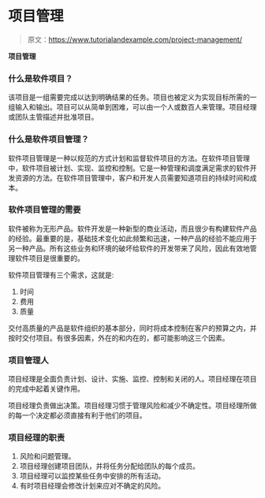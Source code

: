 # 项目管理

> 原文：<https://www.tutorialandexample.com/project-management/>

**项目管理**

### 什么是软件项目？

该项目是一组需要完成以达到明确结果的任务。项目也被定义为实现目标所需的一组输入和输出。项目可以从简单到困难，可以由一个人或数百人来管理。项目经理或团队主管描述并批准项目。

### 什么是软件项目管理？

软件项目管理是一种以规范的方式计划和监督软件项目的方法。在软件项目管理中，软件项目被计划、实现、监控和控制。它是一种管理和调度满足需求的软件开发资源的方法。在软件项目管理中，客户和开发人员需要知道项目的持续时间和成本。

### 软件项目管理的需要

软件被称为无形产品。软件开发是一种新型的商业活动，而且很少有构建软件产品的经验。最重要的是，基础技术变化如此频繁和迅速，一种产品的经验不能应用于另一种产品。所有这些业务和环境的破坏给软件的开发带来了风险，因此有效地管理软件项目是很重要的。

软件项目管理有三个需求，这就是:

1.  时间
2.  费用
3.  质量

交付高质量的产品是软件组织的基本部分，同时将成本控制在客户的预算之内，并按时交付项目。有很多因素，外在的和内在的，都可能影响这三个因素。

### 项目管理人

项目经理是全面负责计划、设计、实施、监控、控制和关闭的人。项目经理在项目的完成中起着关键作用。

项目经理负责做出决策。项目经理习惯于管理风险和减少不确定性。项目经理所做的每一个决定都必须直接有利于他们的项目。

### 项目经理的职责

1.  风险和问题管理。
2.  项目经理创建项目团队，并将任务分配给团队的每个成员。
3.  项目经理可以监控某些任务中安排的所有活动。
4.  有时项目经理会修改计划来应对不确定的风险。